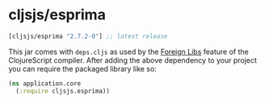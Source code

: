 # cljsjs/esprima

[](dependency)
```clojure
[cljsjs/esprima "2.7.2-0"] ;; latest release
```
[](/dependency)

This jar comes with `deps.cljs` as used by the [Foreign Libs][flibs]
feature of the ClojureScript compiler. After adding the above
dependency to your project you can require the packaged library like
so:

```clojure
(ns application.core
  (:require cljsjs.esprima))
```

[flibs]: https://clojurescript.org/reference/packaging-foreign-deps
